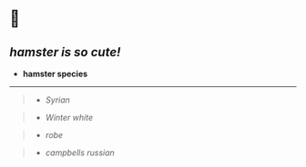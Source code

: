 :hamster:
==========
*hamster is so cute!*
-------------------

+ __hamster species__
---------------------------------
> + _Syrian_

> + *Winter white*
 
> + _robe_

> + _campbells russian_
